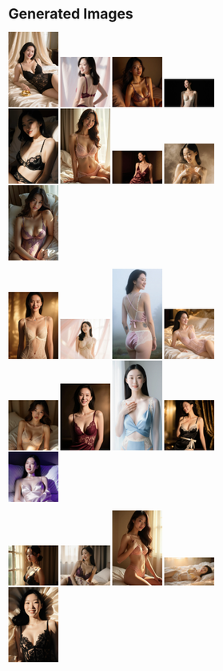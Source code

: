 # Generated Images



<img src="2025_09_18_01.webp" width="100"/> <img src="2025_09_18_02.webp" width="100"/> <img src="2025_09_18_03.webp" width="100"/> <img src="2025_09_18_04.webp" width="100"/> <img src="2025_09_18_05.webp" width="100"/> <img src="2025_09_18_06.webp" width="100"/> <img src="2025_09_18_07.webp" width="100"/> <img src="2025_09_18_08.webp" width="100"/> <img src="2025_09_18_09.webp" width="100"/>

<img src="2025_09_18_10.webp" width="100"/> <img src="2025_09_18_11.webp" width="100"/> <img src="2025_09_18_12.webp" width="100"/> <img src="2025_09_18_13.webp" width="100"/> <img src="2025_09_18_14.webp" width="100"/> <img src="2025_09_18_15.webp" width="100"/> <img src="2025_09_18_16.webp" width="100"/> <img src="2025_09_18_17.webp" width="100"/> <img src="2025_09_18_18.webp" width="100"/>

<img src="2025_09_18_19.webp" width="100"/> <img src="2025_09_18_20.webp" width="100"/> <img src="2025_09_18_21.webp" width="100"/> <img src="2025_09_18_22.webp" width="100"/> <img src="2025_09_18_23.webp" width="100"/>